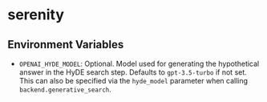# serenity

## Environment Variables

- `OPENAI_HYDE_MODEL`: Optional. Model used for generating the hypothetical answer in the HyDE search step. Defaults to `gpt-3.5-turbo` if not set. This can also be specified via the `hyde_model` parameter when calling `backend.generative_search`.
